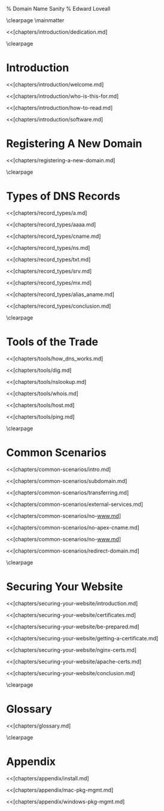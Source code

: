 % Domain Name Sanity
% Edward Loveall

\clearpage
\mainmatter

<<[chapters/introduction/dedication.md]

\clearpage

# Introduction

<<[chapters/introduction/welcome.md]

<<[chapters/introduction/who-is-this-for.md]

<<[chapters/introduction/how-to-read.md]

<<[chapters/introduction/software.md]

# Registering A New Domain

<<[chapters/registering-a-new-domain.md]

\clearpage

# Types of DNS Records

<<[chapters/record_types/a.md]

<<[chapters/record_types/aaaa.md]

<<[chapters/record_types/cname.md]

<<[chapters/record_types/ns.md]

<<[chapters/record_types/txt.md]

<<[chapters/record_types/srv.md]

<<[chapters/record_types/mx.md]

<<[chapters/record_types/alias_aname.md]

<<[chapters/record_types/conclusion.md]

\clearpage

# Tools of the Trade

<<[chapters/tools/how_dns_works.md]

<<[chapters/tools/dig.md]

<<[chapters/tools/nslookup.md]

<<[chapters/tools/whois.md]

<<[chapters/tools/host.md]

<<[chapters/tools/ping.md]

\clearpage

# Common Scenarios

<<[chapters/common-scenarios/intro.md]

<<[chapters/common-scenarios/subdomain.md]

<<[chapters/common-scenarios/transferring.md]

<<[chapters/common-scenarios/external-services.md]

<<[chapters/common-scenarios/no-www.md]

<<[chapters/common-scenarios/no-apex-cname.md]

<<[chapters/common-scenarios/no-www.md]

<<[chapters/common-scenarios/redirect-domain.md]

\clearpage

# Securing Your Website

<<[chapters/securing-your-website/introduction.md]

<<[chapters/securing-your-website/certificates.md]

<<[chapters/securing-your-website/be-prepared.md]

<<[chapters/securing-your-website/getting-a-certificate.md]

<<[chapters/securing-your-website/nginx-certs.md]

<<[chapters/securing-your-website/apache-certs.md]

<<[chapters/securing-your-website/conclusion.md]

\clearpage

# Glossary

<<[chapters/glossary.md]

\clearpage

# Appendix

<<[chapters/appendix/install.md]

<<[chapters/appendix/mac-pkg-mgmt.md]

<<[chapters/appendix/windows-pkg-mgmt.md]
